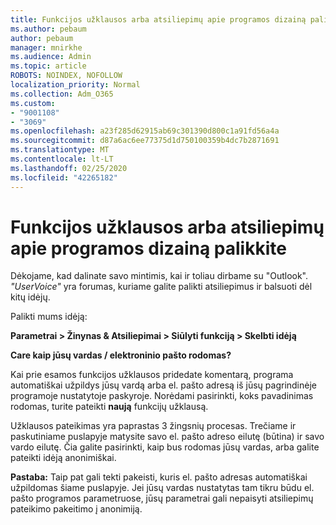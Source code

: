 ```yaml
---
title: Funkcijos užklausos arba atsiliepimų apie programos dizainą palikkite
ms.author: pebaum
author: pebaum
manager: mnirkhe
ms.audience: Admin
ms.topic: article
ROBOTS: NOINDEX, NOFOLLOW
localization_priority: Normal
ms.collection: Adm_O365
ms.custom:
- "9001108"
- "3069"
ms.openlocfilehash: a23f285d62915ab69c301390d800c1a91fd56a4a
ms.sourcegitcommit: d87a6ac6ee77375d1d750100359b4dc7b2871691
ms.translationtype: MT
ms.contentlocale: lt-LT
ms.lasthandoff: 02/25/2020
ms.locfileid: "42265182"
---
```

# <a name="leave-a-feature-request-or-feedback-on-app-design"></a>Funkcijos užklausos arba atsiliepimų apie programos dizainą palikkite

Dėkojame, kad dalinate savo mintimis, kai ir toliau dirbame su "Outlook". *"UserVoice"* yra forumas, kuriame galite palikti atsiliepimus ir balsuoti dėl kitų idėjų.  

Palikti mums idėją: 

**Parametrai > Žinynas & Atsiliepimai > Siūlyti funkciją > Skelbti idėją** 

**Care kaip jūsų vardas / elektroninio pašto rodomas?**

Kai prie esamos funkcijos užklausos pridedate komentarą, programa automatiškai užpildys jūsų vardą arba el. pašto adresą iš jūsų pagrindinėje programoje nustatytoje paskyroje. Norėdami pasirinkti, koks pavadinimas rodomas, turite pateikti **naują** funkcijų užklausą. 

Užklausos pateikimas yra paprastas 3 žingsnių procesas. Trečiame ir paskutiniame puslapyje matysite savo el. pašto adreso eilutę (būtina) ir savo vardo eilutę. Čia galite pasirinkti, kaip bus rodomas jūsų vardas, arba galite pateikti idėją anonimiškai. 

**Pastaba:** Taip pat gali tekti pakeisti, kuris el. pašto adresas automatiškai užpildomas šiame puslapyje. Jei jūsų vardas nustatytas tam tikru būdu el. pašto programos parametruose, jūsų parametrai gali nepaisyti atsiliepimų pateikimo pakeitimo į anonimiją. 
